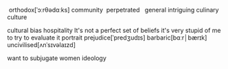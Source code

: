  orthodox[ˈɔːrθədɑːks] community
 perpetrated
  general intriguing
culinary culture

cultural bias
hospitality
It's not a perfect set of beliefs
it's very stupid of me to try to evaluate it
portrait
prejudice[ˈpredʒudɪs]
barbaric[bɑːr│bærɪk]
uncivilised[ʌnˈsɪvəlaɪzd]

want to subjugate women
ideology